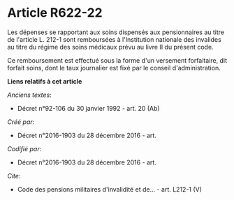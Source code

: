 # Article R622-22

Les dépenses se rapportant aux soins dispensés aux pensionnaires au titre de l'article L. 212-1 sont remboursées à
l'Institution nationale des invalides au titre du régime des soins médicaux prévu au livre II du présent code.

Ce remboursement est effectué sous la forme d'un versement forfaitaire, dit forfait soins, dont le taux journalier est fixé
par le conseil d'administration.

**Liens relatifs à cet article**

_Anciens textes_:

  - Décret n°92-106 du 30 janvier 1992 - art. 20 (Ab)

_Créé par_:

  - Décret n°2016-1903 du 28 décembre 2016 - art.

_Codifié par_:

  - Décret n°2016-1903 du 28 décembre 2016 - art.

_Cite_:

  - Code des pensions militaires d'invalidité et de... - art. L212-1 (V)
